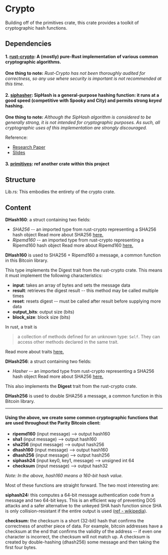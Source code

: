 # Crypto
Building off of the primitives crate, this crate provides a toolkit of cryptographic hash functions.

## Dependencies
#### 1. [rust-crypto](https://crates.io/crates/rust-crypto): A (mostly) pure-Rust implementation of various common cryptographic algorithms. 

**One thing to note:** *Rust-Crypto has not been thoroughly audited for correctness, so any use where security is important is not recommended at this time.*

#### 2. [siphasher](https://crates.io/crates/siphasher): SipHash is a general-purpose hashing function: it runs at a good speed (competitive with Spooky and City) and permits strong _keyed_ hashing.

**One thing to note:** *Although the SipHash algorithm is considered to be generally strong, it is not intended for cryptographic purposes. As such, all cryptographic uses of this implementation are _strongly discouraged_.*

Reference:
* [Research Paper](https://web.kamihq.com/web/viewer.html?state=%7B%22ids%22%3A%5B%221xWTF87NjRf-eEmmjBTG-2DQt8aeAQllR%22%5D%2C%22action%22%3A%22open%22%2C%22userId%22%3A%22109785094086647974039%22%7D&filename=siphash.pdf)
* [Slides](https://web.kamihq.com/web/viewer.html?state=%7B%22ids%22%3A%5B%221rKfLlA30LoQEOHn3psVha2qkGFGVnllo%22%5D%2C%22action%22%3A%22open%22%2C%22userId%22%3A%22109785094086647974039%22%7D&filename=slides.pdf)

#### 3. [primitives](https://github.com/robertDurst/parity-bitcoin/tree/master/primitives): ref another crate within this project

## Structure
Lib.rs: This embodies the entirety of the crypto crate.

## Content
**DHash160**: a struct containing two fields:
* *SHA256* -- an imported type from rust-crypto representing a SHA256 hash object
	Read more about SHA256 [here.](https://en.bitcoin.it/wiki/SHA-256)
* *Ripemd160* -- an imported type from rust-crypto representing a Ripemd160 hash object
	Read more about Ripemd160 [here.](https://en.bitcoin.it/wiki/RIPEMD-160)

**DHash160** is used to SHA256 + Ripemd160 a message, a common function in this Bitcoin library.

This type implements the Digest trait from the rust-crypto crate. This means it must implement the following characteristics:
* **input**: takes an array of bytes and sets the message data
* **result**: retrieves the digest result -- this method may be called multiple times
* **reset**: resets digest -- must be called after result before supplying more data
* **output_bits**: output size (bits)
* **block_size**: block size (bits)

In rust, a trait is 

> a collection of methods defined for an unknown type: `Self`. They can access other methods declared in the same trait.

Read more about traits [here.](https://doc.rust-lang.org/rust-by-example/trait.html)

**DHash256**: a struct containing two fields:
* *Hasher* -- an imported type from rust-crypto representing a SHA256 hash object
	Read more about SHA256 [here.](https://en.bitcoin.it/wiki/SHA-256)

This also implements the **Digest** trait from the rust-crypto crate.

**DHash256** is used to double SHA256 a message, a common function in this Bitcoin library.

***
#### Using the above, we create some common cryptographic functions that are used throughout the Parity Bitcoin client:
* **ripemd160** (input message) --> output hash160
* **sha1** (input message) --> output hash160
* **sha256** (input message) --> output hash256
* **dhash160** (input message) --> output hash160
* **dhash256** (input message) --> output hash256
* **siphash24** (input key0, key1, message) --> unsigned int 64
* **checksum** (input message) --> output hash32

*Note: In the above, hash160 means a 160-bit hash value.*

Most of these functions are straight forward. The two most interesting are:

**siphash24:** this computes a 64-bit message authentication code from a message and two 64-bit keys. This is an efficient way of preventing DOS attacks and a safer alternative to the unkeyed SHA hash function since SHA is only collision-resistant if the entire output is used ([ref - wikipedia](https://en.wikipedia.org/wiki/SipHash#cite_note-11)).

**checksum:** the checksum is a short (32-bit) hash that confirms the correctness of another piece of data. For example, bitcoin addresses have a checksum at the end that confirms the validity of the address -- if even one character is incorrect, the checksum will not match up. A checksum is created by double-hashing (dhash256) some message and then taking the first four bytes.

